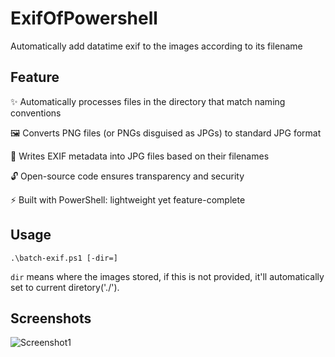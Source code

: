 # ExifOfPowershell
Automatically add datatime exif to the images according to its filename

## Feature
✨ Automatically processes files in the directory that match naming conventions

🖼️ Converts PNG files (or PNGs disguised as JPGs) to standard JPG format

📝 Writes EXIF metadata into JPG files based on their filenames

🔓 Open-source code ensures transparency and security

⚡ Built with PowerShell: lightweight yet feature-complete

## Usage

```
.\batch-exif.ps1 [-dir=]
```

`dir` means where the images stored, if this is not provided, it'll automatically set to current diretory('./').

## Screenshots

![Screenshot1](https://github.com/user-attachments/assets/7e547c89-edd6-4050-8886-85ff1ca9066f)
